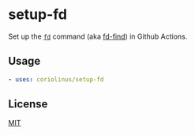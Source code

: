 # setup-fd

Set up the [`fd`] command (aka [fd-find][`fd`]) in Github Actions.

## Usage

```yaml
- uses: coriolinus/setup-fd
```


## License

[MIT](./LICENSE)


[`fd`]: https://github.com/sharkdp/fd
